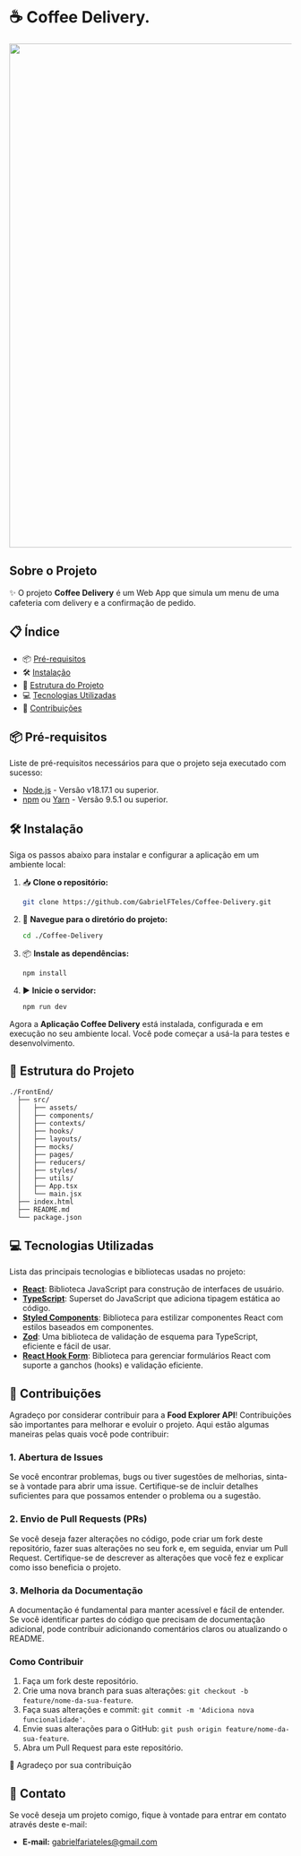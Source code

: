 # ☕ Coffee Delivery.

<div> 
    <img src="https://cdn.discordapp.com/attachments/955198866351853708/1176980359209041961/Animacao.gif" width="900px" />
</div>

## Sobre o Projeto

✨ O projeto **Coffee Delivery** é um Web App que simula um menu de uma cafeteria com delivery e a confirmação de pedido.

## 📋 Índice

- 📦 [Pré-requisitos](#-pré-requisitos)
- 🛠️ [Instalação](#%EF%B8%8F-instalação)
- 📂 [Estrutura do Projeto](#-estrutura-do-projeto)
- 💻 [Tecnologias Utilizadas](#-tecnologias-utilizadas)
- 🤝 [Contribuições](#-contribuições)

## 📦 Pré-requisitos

Liste de pré-requisitos necessários para que o projeto seja executado com sucesso:

- [Node.js](https://nodejs.org/) - Versão v18.17.1 ou superior.
- [npm](https://www.npmjs.com/) ou [Yarn](https://yarnpkg.com/) - Versão 9.5.1 ou superior.

## 🛠️ Instalação

Siga os passos abaixo para instalar e configurar a aplicação em um ambiente local:

1. 📥 **Clone o repositório:**

    ```bash
    git clone https://github.com/GabrielFTeles/Coffee-Delivery.git
    ```

2. 📂 **Navegue para o diretório do projeto:**

    ```bash
    cd ./Coffee-Delivery
    ```

3. 📦 **Instale as dependências:**

    ```bash
    npm install
    ```
4. ▶️ **Inicie o servidor:**

    ```bash
    npm run dev
    ```

Agora a **Aplicação Coffee Delivery** está instalada, configurada e em execução no seu ambiente local. Você pode começar a usá-la para testes e desenvolvimento.

## 📂 Estrutura do Projeto

```shell
./FrontEnd/
  ├── src/
  │   ├── assets/
  │   ├── components/
  │   ├── contexts/
  │   ├── hooks/
  │   ├── layouts/
  │   ├── mocks/
  │   ├── pages/
  │   ├── reducers/
  │   ├── styles/
  │   ├── utils/
  │   ├── App.tsx
  │   └── main.jsx
  ├── index.html
  ├── README.md
  └── package.json
```

## 💻 Tecnologias Utilizadas

Lista das principais tecnologias e bibliotecas usadas no projeto:

- [**React**](https://react.dev/): Biblioteca JavaScript para construção de interfaces de usuário.
- [**TypeScript**](https://www.typescriptlang.org/): Superset do JavaScript que adiciona tipagem estática ao código.
- [**Styled Components**](https://styled-components.com/): Biblioteca para estilizar componentes React com estilos baseados em componentes.
- [**Zod**](https://github.com/colinhacks/zod): Uma biblioteca de validação de esquema para TypeScript, eficiente e fácil de usar.
- [**React Hook Form**](https://react-hook-form.com/): Biblioteca para gerenciar formulários React com suporte a ganchos (hooks) e validação eficiente.

## 🤝 Contribuições

Agradeço por considerar contribuir para a **Food Explorer API**! Contribuições são importantes para melhorar e evoluir o projeto. Aqui estão algumas maneiras pelas quais você pode contribuir:

### 1. Abertura de Issues

Se você encontrar problemas, bugs ou tiver sugestões de melhorias, sinta-se à vontade para abrir uma issue. Certifique-se de incluir detalhes suficientes para que possamos entender o problema ou a sugestão.

### 2. Envio de Pull Requests (PRs)

Se você deseja fazer alterações no código, pode criar um fork deste repositório, fazer suas alterações no seu fork e, em seguida, enviar um Pull Request. Certifique-se de descrever as alterações que você fez e explicar como isso beneficia o projeto.

### 3. Melhoria da Documentação

A documentação é fundamental para manter acessível e fácil de entender. Se você identificar partes do código que precisam de documentação adicional, pode contribuir adicionando comentários claros ou atualizando o README.

### Como Contribuir

1. Faça um fork deste repositório.
2. Crie uma nova branch para suas alterações: `git checkout -b feature/nome-da-sua-feature`.
3. Faça suas alterações e commit: `git commit -m 'Adiciona nova funcionalidade'`.
4. Envie suas alterações para o GitHub: `git push origin feature/nome-da-sua-feature`.
5. Abra um Pull Request para este repositório.

🤝 Agradeço por sua contribuição

## 📧 Contato

Se você deseja um projeto comigo, fique à vontade para entrar em contato através deste e-mail:

- **E-mail:** [gabrielfariateles@gmail.com](mailto:gabrielfariateles@gmail.com)
